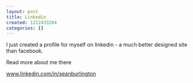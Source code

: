 ```yaml
---
layout: post
title: Linkedin
created: 1212433204
categories: []
---
```

<p>
I just created a profile for myself on linkedin - a much better designed site than facebook.  
</p>
<p>
Read more about me there 
</p>
<p>
<a href="http://www.linkedin.com/in/seanburlington">www.linkedin.com/in/seanburlington</a>
</p>

